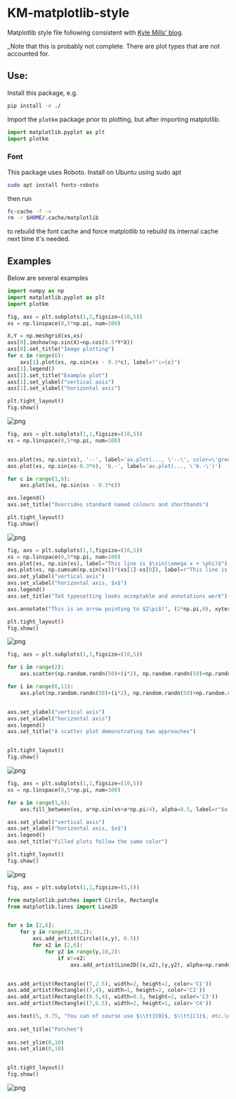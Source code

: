 # KM-matplotlib-style
Matplotlib style file following consistent with [Kyle Mills' blog](http://kylemills.net/blog).

_Note that this is probably not complete.  There are plot types that are not accounted for.


## Use:
Install this package, e.g. 
```bash
pip install -e ./
```

Import the `plotkm` package prior to plotting, but after importing matplotlib.

```python
import matplotlib.pyplot as plt
import plotkm
```


### Font

This package uses Roboto. Install on Ubuntu using sudo apt 

```bash
sudo apt install fonts-roboto
```
then run
```bash
fc-cache -f -v
rm -r $HOME/.cache/matplotlib
```
to rebuild the font cache and force matplotlib to rebuild its internal cache next time it's needed.


## Examples
Below are several examples


```python
import numpy as np
import matplotlib.pyplot as plt 
import plotkm
```


```python
fig, axs = plt.subplots(1,2,figsize=(10,5))
xs = np.linspace(0,5*np.pi, num=100)

X,Y = np.meshgrid(xs,xs)
axs[0].imshow(np.sin(X)+np.cos(0.5*Y*X))
axs[0].set_title("Image plotting")
for c in range(6):
    axs[1].plot(xs, np.sin(xs - 0.3*c), label=f"c={c}")
axs[1].legend()
axs[1].set_title("Example plot")
axs[1].set_ylabel("vertical axis")
axs[1].set_xlabel("horizontal axis")

plt.tight_layout()
fig.show()
```


    
![png](output_3_0.png)
    



```python
fig, axs = plt.subplots(1,1,figsize=(10,5))
xs = np.linspace(0,5*np.pi, num=100)


axs.plot(xs, np.sin(xs), '--', label='ax.plot(..., \'--\', color=\'green\')', color='green')
axs.plot(xs, np.sin(xs-0.3*6), 'b.-', label='ax.plot(..., \'b.-\')')

for c in range(1,6):
    axs.plot(xs, np.sin(xs - 0.3*c))

axs.legend()
axs.set_title("Overrides standard named colours and shorthands")

plt.tight_layout()
fig.show()
```


    
![png](output_4_0.png)
    



```python
fig, axs = plt.subplots(1,1,figsize=(10,5))
xs = np.linspace(0,5*np.pi, num=100)
axs.plot(xs, np.sin(xs), label="This line is $\sin(\omega x + \phi)$")
axs.plot(xs, np.cumsum(np.sin(xs))*(xs[1]-xs[0]), label=r"This line is $\int_0^x\sin(\omega x' + \phi)\mathrm{d}x'$")
axs.set_ylabel("vertical axis")
axs.set_xlabel("horizontal axis, $x$")
axs.legend()
axs.set_title("TeX typesetting looks acceptable and annotations work")

axs.annotate("This is an arrow pointing to $2\pi$!", (2*np.pi,0), xytext=(2.0*np.pi,-0.5), arrowprops=dict(arrowstyle='->') )

plt.tight_layout()
fig.show()
```


    
![png](output_5_0.png)
    



```python
fig, axs = plt.subplots(1,1,figsize=(10,5))

for i in range(2):
    axs.scatter(np.random.randn(50)+(i*2), np.random.randn(50)+np.random.randint(0,4,1), label="ax.scatter(...)")

for i in range(6,11):
    axs.plot(np.random.randn(50)+(i*2), np.random.randn(50)+np.random.randint(0,4,1), 'o', label="ax.plot(..., 'o')")


axs.set_ylabel("vertical axis")
axs.set_xlabel("horizontal axis")
axs.legend()
axs.set_title("A scatter plot demonstrating two approaches")


plt.tight_layout()
fig.show()
```


    
![png](output_6_0.png)
    



```python
fig, axs = plt.subplots(1,1,figsize=(10,5))
xs = np.linspace(0,5*np.pi, num=100)

for a in range(1,6):
    axs.fill_between(xs, a*np.sin(xs+a*np.pi/4), alpha=0.5, label=r"$a \sin\left(x + \frac{a\pi}{4}\right),\ $" + f"$a={{{a}}}$")

axs.set_ylabel("vertical axis")
axs.set_xlabel("horizontal axis, $x$")
axs.legend()
axs.set_title("Filled plots follow the same color")

plt.tight_layout()
fig.show()
```


    
![png](output_7_0.png)
    



```python
fig, axs = plt.subplots(1,1,figsize=(5,5))

from matplotlib.patches import Circle, Rectangle
from matplotlib.lines import Line2D


for x in [2,6]:
    for y in range(2,10,2):
        axs.add_artist(Circle((x,y), 0.5))
        for x2 in [2,6]:
            for y2 in range(y,10,2):
                if x!=x2:
                    axs.add_artist(Line2D((x,x2),(y,y2), alpha=np.random.rand()))


axs.add_artist(Rectangle((7,2.5), width=2, height=1, color='C1'))
axs.add_artist(Rectangle((7,4), width=1, height=2, color='C2'))
axs.add_artist(Rectangle((8.5,4), width=0.5, height=2, color='C3'))
axs.add_artist(Rectangle((7,6.5), width=2, height=1, color='C4'))

axs.text(5, 9.75, "You can of course use $\\tt{C0}$, $\\tt{C1}$, etc.\n as patch $\\tt{color}$ to access the color cycler", color='black', va='top', ha='center')
    
axs.set_title("Patches")
    
axs.set_ylim(0,10)
axs.set_xlim(0,10)


plt.tight_layout()
fig.show()
```


    
![png](output_8_0.png)
    



```python

```

